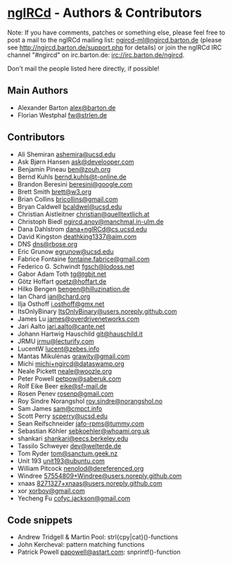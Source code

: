 # [ngIRCd](https://ngircd.barton.de) - Authors & Contributors

Note:
If you have comments, patches or something else, please feel free to post
a mail to the ngIRCd mailing list: <ngircd-ml@ngircd.barton.de> (please see
<http://ngircd.barton.de/support.php> for details) or join the ngIRCd IRC
channel "#ngircd" on irc.barton.de: <irc://irc.barton.de/ngircd>.

Don't mail the people listed here directly, if possible!

## Main Authors

- Alexander Barton <alex@barton.de>
- Florian Westphal <fw@strlen.de>

## Contributors

- Ali Shemiran <ashemira@ucsd.edu>
- Ask Bjørn Hansen <ask@develooper.com>
- Benjamin Pineau <ben@zouh.org>
- Bernd Kuhls <bernd.kuhls@t-online.de>
- Brandon Beresini <beresini@google.com>
- Brett Smith <brett@w3.org>
- Brian Collins <bricollins@gmail.com>
- Bryan Caldwell <bcaldwel@ucsd.edu>
- Christian Aistleitner <christian@quelltextlich.at>
- Christoph Biedl <ngircd.anoy@manchmal.in-ulm.de>
- Dana Dahlstrom <dana+ngIRCd@cs.ucsd.edu>
- David Kingston <deathking1337@aim.com>
- DNS <dns@rbose.org>
- Eric Grunow <egrunow@ucsd.edu>
- Fabrice Fontaine <fontaine.fabrice@gmail.com>
- Federico G. Schwindt <fgsch@lodoss.net>
- Gabor Adam Toth <tg@tgbit.net>
- Götz Hoffart <goetz@hoffart.de>
- Hilko Bengen <bengen@hilluzination.de>
- Ian Chard <ian@chard.org>
- Ilja Osthoff <i.osthoff@gmx.net>
- ItsOnlyBinary <ItsOnlyBinary@users.noreply.github.com>
- James Lu <james@overdrivenetworks.com>
- Jari Aalto <jari.aalto@cante.net>
- Johann Hartwig Hauschild <git@hauschild.it>
- JRMU <jrmu@lecturify.com>
- LucentW <lucent@zebes.info>
- Mantas Mikulėnas <grawity@gmail.com>
- Michi <michi+ngircd@dataswamp.org>
- Neale Pickett <neale@woozle.org>
- Peter Powell <petpow@saberuk.com>
- Rolf Eike Beer <eike@sf-mail.de>
- Rosen Penev <rosenp@gmail.com>
- Roy Sindre Norangshol <roy.sindre@norangshol.no>
- Sam James <sam@cmpct.info>
- Scott Perry <scperry@ucsd.edu>
- Sean Reifschneider <jafo-rpms@tummy.com>
- Sebastian Köhler <sebkoehler@whoami.org.uk>
- shankari <shankari@eecs.berkeley.edu>
- Tassilo Schweyer <dev@welterde.de>
- Tom Ryder <tom@sanctum.geek.nz>
- Unit 193 <unit193@ubuntu.com>
- William Pitcock <nenolod@dereferenced.org>
- Windree <57554809+Windree@users.noreply.github.com>
- xnaas <8271327+xnaas@users.noreply.github.com>
- xor <xorboy@gmail.com>
- Yecheng Fu <cofyc.jackson@gmail.com>

## Code snippets

- Andrew Tridgell & Martin Pool: strl{cpy|cat}()-functions
- John Kercheval: pattern matching functions
- Patrick Powell <papowell@astart.com>: snprintf()-function
